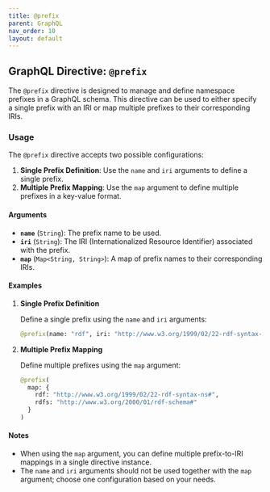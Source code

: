 ```yaml
---
title: @prefix
parent: GraphQL
nav_order: 10
layout: default
---
```


## GraphQL Directive: `@prefix`

The `@prefix` directive is designed to manage and define namespace prefixes in a GraphQL schema. This directive can be used to either specify a single prefix with an IRI or map multiple prefixes to their corresponding IRIs.

### Usage

The `@prefix` directive accepts two possible configurations:

1. **Single Prefix Definition**: Use the `name` and `iri` arguments to define a single prefix.
2. **Multiple Prefix Mapping**: Use the `map` argument to define multiple prefixes in a key-value format.

#### Arguments

- **`name`** (`String`): The prefix name to be used.
- **`iri`** (`String`): The IRI (Internationalized Resource Identifier) associated with the prefix.
- **`map`** (`Map<String, String>`): A map of prefix names to their corresponding IRIs.

#### Examples

1. **Single Prefix Definition**

   Define a single prefix using the `name` and `iri` arguments:

   ```graphql
   @prefix(name: "rdf", iri: "http://www.w3.org/1999/02/22-rdf-syntax-ns#")
   ```

2. **Multiple Prefix Mapping**

   Define multiple prefixes using the `map` argument:

   ```graphql
   @prefix(
     map: {
       rdf: "http://www.w3.org/1999/02/22-rdf-syntax-ns#",
       rdfs: "http://www.w3.org/2000/01/rdf-schema#"
     }
   )
   ```

#### Notes

- When using the `map` argument, you can define multiple prefix-to-IRI mappings in a single directive instance.
- The `name` and `iri` arguments should not be used together with the `map` argument; choose one configuration based on your needs.

